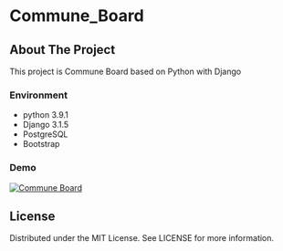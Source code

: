 # Commune_Board

## About The Project
This project is Commune Board based on Python with Django

### Environment
* python 3.9.1
* Django 3.1.5
* PostgreSQL
* Bootstrap 

### Demo
[![Commune Board](https://i9.ytimg.com/vi_webp/AHyonnNpUyM/mqdefault.webp?time=1610599200000&sqp=CKCW__8F&rs=AOn4CLB_iyvcEZeWd3-9Fi6WfYce802R0w)](https://youtu.be/AHyonnNpUyM "Commune Board")


## License

Distributed under the MIT License. See LICENSE for more information.

